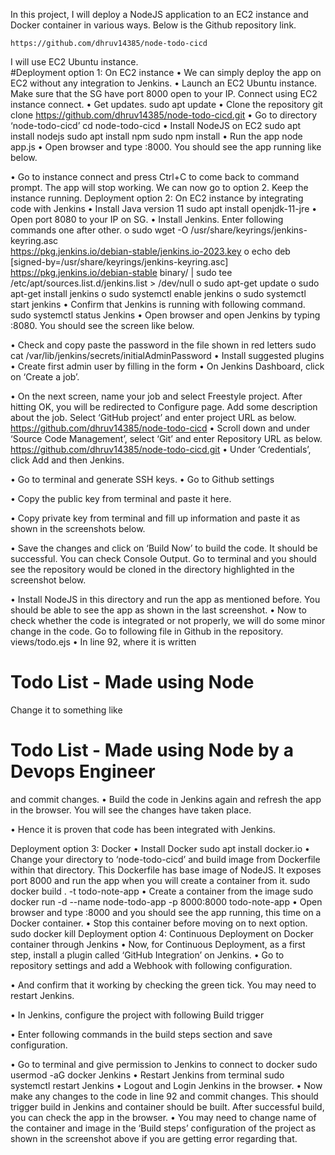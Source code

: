 In this project, I will deploy a NodeJS application to an EC2 instance and Docker container in various ways. Below is the Github repository link.  

```
https://github.com/dhruv14385/node-todo-cicd
```
I will use EC2 Ubuntu instance.  
#Deployment option 1: On EC2 instance
•	We can simply deploy the app on EC2 without any integration to Jenkins.
•	Launch an EC2 Ubuntu instance. Make sure that the SG have port 8000 open to your IP. Connect using EC2 instance connect. 
•	Get updates.
sudo apt update 
•	Clone the repository
git clone https://github.com/dhruv14385/node-todo-cicd.git
•	Go to directory ‘node-todo-cicd’
cd node-todo-cicd
•	Install NodeJS on EC2
sudo apt install nodejs
sudo apt install npm
sudo npm install
•	Run the app
node app.js
•	Open browser and type <EC2-Public-IPv4>:8000. You should see the app running like below.
 
•	Go to instance connect and press Ctrl+C to come back to command prompt. The app will stop working. We can now go to option 2. Keep the instance running.
Deployment option 2: On EC2 instance by integrating code with Jenkins
•	Install Java version 11
sudo apt install openjdk-11-jre
•	Open port 8080 to your IP on SG.
•	Install Jenkins. Enter following commands one after other. 
o	sudo wget -O /usr/share/keyrings/jenkins-keyring.asc \
 https://pkg.jenkins.io/debian-stable/jenkins.io-2023.key
o	echo deb [signed-by=/usr/share/keyrings/jenkins-keyring.asc] \
https://pkg.jenkins.io/debian-stable binary/ | sudo tee \
/etc/apt/sources.list.d/jenkins.list > /dev/null
o	sudo apt-get update
o	sudo apt-get install jenkins
o	sudo systemctl enable jenkins
o	sudo systemctl start jenkins
•	Confirm that Jenkins is running with following command.
sudo systemctl status Jenkins
•	Open browser and open Jenkins by typing <EC2-Public-IPv4>:8080. You should see the screen like below.
 
•	Check and copy paste the password in the file shown in red letters
sudo cat /var/lib/jenkins/secrets/initialAdminPassword
•	Install suggested plugins 
•	Create first admin user by filling in the form
•	On Jenkins Dashboard, click on ‘Create a job’. 
 
•	On the next screen, name your job and select Freestyle project. After hitting OK, you will be redirected to Configure page. Add some description about the job. Select ‘GitHub project’ and enter project URL as below.
https://github.com/dhruv14385/node-todo-cicd
•	Scroll down and under ‘Source Code Management’, select ‘Git’ and enter Repository URL as below.
https://github.com/dhruv14385/node-todo-cicd.git
•	Under ‘Credentials’, click Add and then Jenkins.
 
•	Go to terminal and generate SSH keys.
•	Go to Github settings 
 
•	Copy the public key from terminal and paste it here.
 
•	Copy private key from terminal and fill up information and paste it as shown in the screenshots below.
 
 
•	Save the changes and click on ‘Build Now’ to build the code. It should be successful. You can check Console Output. Go to terminal and you should see the repository would be cloned in the directory highlighted in the screenshot below.
 
•	Install NodeJS in this directory and run the app as mentioned before. You should be able to see the app as shown in the last screenshot. 
•	Now to check whether the code is integrated or not properly, we will do some minor change in the code. Go to following file in Github in the repository.
views/todo.ejs
•	In line 92, where it is written 
<h1>Todo List - Made using Node</h1>
Change it to something like
<h1>Todo List - Made using Node by a Devops Engineer</h1>
and commit changes.
•	Build the code in Jenkins again and refresh the app in the browser. You will see the changes have taken place.
 
•	Hence it is proven that code has been integrated with Jenkins.


Deployment option 3: Docker
•	Install Docker
sudo apt install docker.io
•	Change your directory to ‘node-todo-cicd’ and build image from Dockerfile within that directory. This Dockerfile has base image of NodeJS. It exposes port 8000 and run the app when you will create a container from it.
sudo docker build . -t todo-note-app
•	Create a container from the image
sudo docker run -d --name node-todo-app -p 8000:8000 todo-note-app
•	Open browser and type <EC2-Public-IPv4>:8000 and you should see the app running, this time on a Docker container.
•	Stop this container before moving on to next option.
sudo docker kill <container ID>
Deployment option 4: Continuous Deployment on Docker container through Jenkins 
•	Now, for Continuous Deployment, as a first step, install a plugin called ‘GitHub Integration’ on Jenkins.
•	Go to repository settings and add a Webhook with following configuration.
 
•	And confirm that it working by checking the green tick. You may need to restart Jenkins.
 
•	In Jenkins, configure the project with following Build trigger
 
•	Enter following commands in the build steps section and save configuration.
 
•	Go to terminal and give permission to Jenkins to connect to docker
sudo usermod -aG docker Jenkins
•	Restart Jenkins from terminal
sudo systemctl restart Jenkins
•	Logout and Login Jenkins in the browser.
•	Now make any changes to the code in line 92 and commit changes. This should trigger build in Jenkins and container should be built. After successful build, you can check the app in the browser.
•	You may need to change name of the container and image in the ‘Build steps’ configuration of the project as shown in the screenshot above if you are getting error regarding that.
